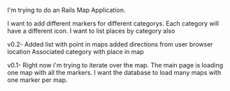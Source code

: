I'm trying to do an Rails Map Application.

I want to add different markers for different categorys. Each category will have a different icon.
I want to list places by category also

v0.2- Added list with point in maps
      added directions from user browser location
      Associated category with place in map
      

v0.1- Right now i'm trying to iterate over the map.
      The main page is loading one map with all the markers.
      I want the database to load many maps with one marker per map.
